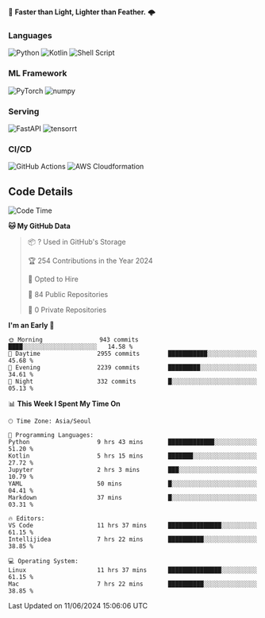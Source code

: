 :rocket: **Faster than Light, Lighter than Feather.** 🌩️

### Languages
![Python](https://img.shields.io/badge/python-3670A0?style=for-the-badge&logo=python&logoColor=ffdd54) ![Kotlin](https://img.shields.io/badge/kotlin-%237F52FF.svg?style=for-the-badge&logo=kotlin&logoColor=white) ![Shell Script](https://img.shields.io/badge/shell_script-%23121011.svg?style=for-the-badge&logo=gnu-bash&logoColor=white)


### ML Framework
<img alt="PyTorch" src ="https://img.shields.io/badge/PyTorch-EE4C2C.svg?&style=for-the-badge&logo=PyTorch&logoColor=white"/> <img alt="numpy" src ="https://img.shields.io/badge/NumPy-013243.svg?&style=for-the-badge&logo=NumPy&logoColor=white"/>

### Serving
<img alt="FastAPI" src ="https://img.shields.io/badge/FastAPI-3E8E84.svg?&style=for-the-badge&logo=FastAPI&logoColor=white"/> <img alt="tensorrt" src ="https://img.shields.io/badge/TensorRT-76B900.svg?&style=for-the-badge&logo=nvidia&logoColor=white"/>

### CI/CD
![GitHub Actions](https://img.shields.io/badge/github%20actions-%232671E5.svg?style=for-the-badge&logo=githubactions&logoColor=white) ![AWS Cloudformation](https://img.shields.io/badge/Cloudformation-%23FF9900.svg?style=for-the-badge&logo=amazon-aws&logoColor=white)


## Code Details

<!--START_SECTION:waka-->
![Code Time](http://img.shields.io/badge/Code%20Time-430%20hrs%203%20mins-blue)

**🐱 My GitHub Data** 

> 📦 ? Used in GitHub's Storage 
 > 
> 🏆 254 Contributions in the Year 2024
 > 
> 💼 Opted to Hire
 > 
> 📜 84 Public Repositories 
 > 
> 🔑 0 Private Repositories 
 > 
**I'm an Early 🐤** 

```text
🌞 Morning                943 commits         ████░░░░░░░░░░░░░░░░░░░░░   14.58 % 
🌆 Daytime                2955 commits        ███████████░░░░░░░░░░░░░░   45.68 % 
🌃 Evening                2239 commits        █████████░░░░░░░░░░░░░░░░   34.61 % 
🌙 Night                  332 commits         █░░░░░░░░░░░░░░░░░░░░░░░░   05.13 % 
```


📊 **This Week I Spent My Time On** 

```text
🕑︎ Time Zone: Asia/Seoul

💬 Programming Languages: 
Python                   9 hrs 43 mins       █████████████░░░░░░░░░░░░   51.20 % 
Kotlin                   5 hrs 15 mins       ███████░░░░░░░░░░░░░░░░░░   27.72 % 
Jupyter                  2 hrs 3 mins        ███░░░░░░░░░░░░░░░░░░░░░░   10.79 % 
YAML                     50 mins             █░░░░░░░░░░░░░░░░░░░░░░░░   04.41 % 
Markdown                 37 mins             █░░░░░░░░░░░░░░░░░░░░░░░░   03.31 % 

🔥 Editors: 
VS Code                  11 hrs 37 mins      ███████████████░░░░░░░░░░   61.15 % 
Intellijidea             7 hrs 22 mins       ██████████░░░░░░░░░░░░░░░   38.85 % 

💻 Operating System: 
Linux                    11 hrs 37 mins      ███████████████░░░░░░░░░░   61.15 % 
Mac                      7 hrs 22 mins       ██████████░░░░░░░░░░░░░░░   38.85 % 
```


 Last Updated on 11/06/2024 15:06:06 UTC
<!--END_SECTION:waka-->
